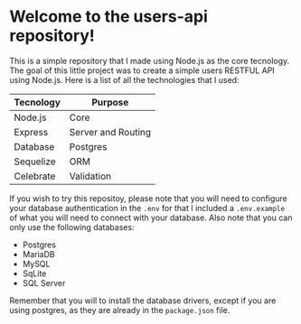 # Welcome to the users-api repository!

This is a simple repository that I made using Node.js as the core tecnology. The goal of this little project was to create a simple users RESTFUL API using Node.js.
Here is a list of all the technologies that I used:

| Tecnology | Purpose              |
|-----------|----------------------|
| Node.js   | Core                 |
| Express   | Server and Routing   |
| Database  | Postgres             |
| Sequelize | ORM                  |
| Celebrate | Validation           |

If you wish to try this repositoy, please note that you will need to configure your database authentication in the `.env` for that I included a `.env.example` of what you will need  to connect with your database. Also note that you can only use the following databases:

 - Postgres
 - MariaDB
 - MySQL
 - SqLite
 - SQL Server
 
Remember that you will to install the database drivers, except if you are using postgres, as they are already in the `package.json` file.
